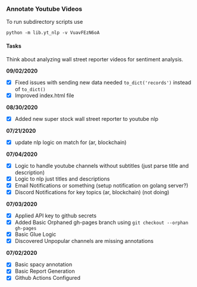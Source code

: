 ### Annotate Youtube Videos

To run subdirectory scripts use

```
python -m lib.yt_nlp -v VuavFEzN6oA
```

#### Tasks

Think about analyzing wall street reporter videos for sentiment analysis.

**09/02/2020**
- [x] Fixed issues with sending new data needed `to_dict('records')` instead of `to_dict()`
- [x] Improved index.html file

**08/30/2020**
- [x] Added new super stock wall street reporter to youtube nlp

**07/21/2020**
- [x] update nlp logic on match for (ar, blockchain)

**07/04/2020**
- [x] Logic to handle youtube channels without subtitles (just parse title and description)
- [x] Logic to nlp just titles and descriptions
- [x] Email Notifications or something (setup notification on golang server?)
- [x] Discord Notifications for key topics (ar, blockchain) (not doing)

**07/03/2020**
- [x] Applied API key to github secrets
- [x] Added Basic Orphaned gh-pages branch using `git checkout --orphan gh-pages`
- [x] Basic Glue Logic
- [x] Discovered Unpopular channels are missing annotations

**07/02/2020**

- [x] Basic spacy annotation
- [x] Basic Report Generation
- [x] Github Actions Configured
